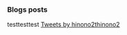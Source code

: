 ### Blogs posts
testtesttest
[Tweets by hinono2thinono2](https://twitter.com/hinono2thinono2?ref_src=twsrc%5Etfw)